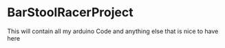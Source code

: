 # BarStoolRacerProject
This will contain all my arduino Code and anything else that is nice to have here
